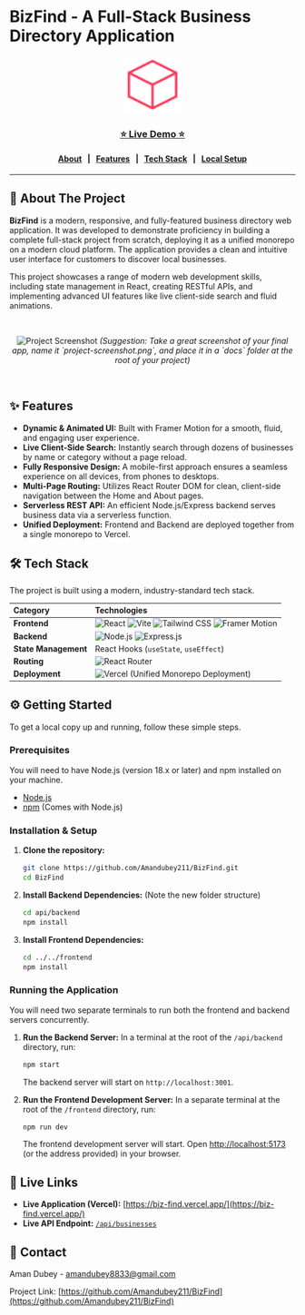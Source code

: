 # BizFind - A Full-Stack Business Directory Application

<p align="center">
  <img src="https://raw.githubusercontent.com/Amandubey211/BizFind/main/frontend/public/favicon.svg" alt="BizFind Logo" width="100"/>
</p>

<h3 align="center">
  <a href="https://biz-find.vercel.app/"><strong>⭐ Live Demo ⭐</strong></a>
</h3>
<h4 align="center">
  <a href="#-about-the-project">About</a>   |   <a href="#-features">Features</a>   |   <a href="#-tech-stack">Tech Stack</a>   |   <a href="#-getting-started">Local Setup</a>
</h4>

---

## 🚀 About The Project

**BizFind** is a modern, responsive, and fully-featured business directory web application. It was developed to demonstrate proficiency in building a complete full-stack project from scratch, deploying it as a unified monorepo on a modern cloud platform. The application provides a clean and intuitive user interface for customers to discover local businesses.

This project showcases a range of modern web development skills, including state management in React, creating RESTful APIs, and implementing advanced UI features like live client-side search and fluid animations.

<br>

<p align="center">
  <img src="https://raw.githubusercontent.com/Amandubey211/BizFind/main/docs/project-screenshot.png" alt="Project Screenshot" width="800"/>
  <em>(Suggestion: Take a great screenshot of your final app, name it `project-screenshot.png`, and place it in a `docs` folder at the root of your project)</em>
</p>

<br>

## ✨ Features

- **Dynamic & Animated UI:** Built with Framer Motion for a smooth, fluid, and engaging user experience.
- **Live Client-Side Search:** Instantly search through dozens of businesses by name or category without a page reload.
- **Fully Responsive Design:** A mobile-first approach ensures a seamless experience on all devices, from phones to desktops.
- **Multi-Page Routing:** Utilizes React Router DOM for clean, client-side navigation between the Home and About pages.
- **Serverless REST API:** An efficient Node.js/Express backend serves business data via a serverless function.
- **Unified Deployment:** Frontend and Backend are deployed together from a single monorepo to Vercel.

## 🛠️ Tech Stack

The project is built using a modern, industry-standard tech stack.

| Category | Technologies |
| :--- | :--- |
| **Frontend** | ![React](https://img.shields.io/badge/-React-61DAFB?logo=react&logoColor=black) ![Vite](https://img.shields.io/badge/-Vite-646CFF?logo=vite&logoColor=white) ![Tailwind CSS](https://img.shields.io/badge/-Tailwind_CSS-38B2AC?logo=tailwind-css&logoColor=white) ![Framer Motion](https://img.shields.io/badge/-Framer_Motion-0055FF?logo=framer&logoColor=white) |
| **Backend** | ![Node.js](https://img.shields.io/badge/-Node.js-339933?logo=node.js&logoColor=white) ![Express.js](https://img.shields.io/badge/-Express.js-000000?logo=express&logoColor=white) |
| **State Management** | React Hooks (`useState`, `useEffect`) |
| **Routing** | ![React Router](https://img.shields.io/badge/-React_Router-CA4245?logo=react-router&logoColor=white) |
| **Deployment** | ![Vercel](https://img.shields.io/badge/-Vercel-000000?logo=vercel&logoColor=white) (Unified Monorepo Deployment) |


## ⚙️ Getting Started

To get a local copy up and running, follow these simple steps.

### Prerequisites

You will need to have Node.js (version 18.x or later) and npm installed on your machine.

- [Node.js](https://nodejs.org/)
- [npm](https://www.npmjs.com/) (Comes with Node.js)

### Installation & Setup

1.  **Clone the repository:**
    ```sh
    git clone https://github.com/Amandubey211/BizFind.git
    cd BizFind
    ```

2.  **Install Backend Dependencies:** (Note the new folder structure)
    ```sh
    cd api/backend
    npm install
    ```

3.  **Install Frontend Dependencies:**
    ```sh
    cd ../../frontend
    npm install
    ```

### Running the Application

You will need two separate terminals to run both the frontend and backend servers concurrently.

1.  **Run the Backend Server:**
    In a terminal at the root of the `/api/backend` directory, run:
    ```sh
    npm start
    ```
    The backend server will start on `http://localhost:3001`.

2.  **Run the Frontend Development Server:**
    In a separate terminal at the root of the `/frontend` directory, run:
    ```sh
    npm run dev
    ```
    The frontend development server will start. Open [http://localhost:5173](http://localhost:5173) (or the address provided) in your browser.

## 🔗 Live Links

- **Live Application (Vercel):** [https://biz-find.vercel.app/](https://biz-find.vercel.app/)
- **Live API Endpoint:** [`/api/businesses`](https://biz-find.vercel.app/api/businesses)

## 👤 Contact

Aman Dubey - [amandubey8833@gmail.com](mailto:amandubey8833@gmail.com)

Project Link: [https://github.com/Amandubey211/BizFind](https://github.com/Amandubey211/BizFind)
